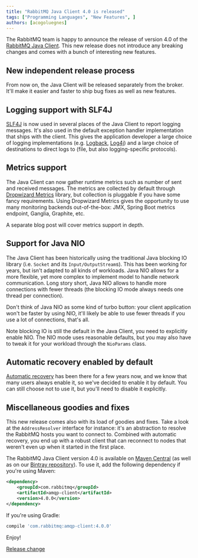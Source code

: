 ```yaml
---
title: "RabbitMQ Java Client 4.0 is released"
tags: ["Programming Languages", "New Features", ]
authors: [acogoluegnes]
---
```


The RabbitMQ team is happy to announce the release of version 4.0 of the [RabbitMQ Java Client](http://www.rabbitmq.com/api-guide.html). This new release does not introduce any breaking changes and comes with a bunch of interesting new features.

<!-- truncate -->

## New independent release process

From now on, the Java Client will be released separately from the broker. It'll make it easier and faster to ship bug fixes as well as new features.

## Logging support with SLF4J

[SLF4J](http://www.slf4j.org/) is now used in several places of the Java Client to report logging messages. It's also used in the default exception handler implementation that ships with the client. This gives the application developer a large choice of logging implementations (e.g. [Logback](http://logback.qos.ch/), [Log4j](http://logging.apache.org/log4j/2.x/)) and a large choice of destinations to direct logs to (file, but also logging-specific protocols).

## Metrics support

The Java Client can now gather runtime metrics such as number of sent and received messages. The metrics are collected by default through [Dropwizard Metrics](http://metrics.dropwizard.io/) library, but collection is pluggable if you have some fancy requirements. Using Dropwizard Metrics gives the opportunity to use many monitoring backends out-of-the-box: JMX, Spring Boot metrics endpoint, Ganglia, Graphite, etc.

A separate blog post will cover metrics support in depth.

## Support for Java NIO

The Java Client has been historically using the traditional Java blocking IO library (i.e. `Socket` and its `Input/OutputStream`s). This has been working for years, but isn't adapted to all kinds of workloads. Java NIO allows for a more flexible, yet more complex to implement model to handle network communication. Long story short, Java NIO allows to handle more connections with fewer threads (the blocking IO mode always needs one thread per connection).

Don't think of Java NIO as some kind of turbo button: your client application won't be faster by using NIO, it'll likely be able to use fewer threads if you use a lot of connections, that's all.

Note blocking IO is still the default in the Java Client, you need to explicitly enable NIO. The NIO mode uses reasonable defaults, but you may also have to tweak it for your workload through the `NioParams` class.

## Automatic recovery enabled by default

[Automatic recovery](http://www.rabbitmq.com/api-guide.html#recovery) has been there for a few years now, and we know that many users always enable it, so we've decided to enable it by default. You can still choose not to use it, but you'll need to disable it explicitly.

## Miscellaneous goodies and fixes

This new release comes also with its load of goodies and fixes. Take a look at the `AddressResolver` interface for instance: it's an abstraction to resolve the RabbitMQ hosts you want to connect to. Combined with automatic recovery, you end up with a robust client that can reconnect to nodes that weren't even up when it started in the first place.

The RabbitMQ Java Client version 4.0 is available on [Maven Central](http://search.maven.org/#search%7Cga%7C1%7Cg%3A%22com.rabbitmq%22%20AND%20a%3A%22amqp-client%22) (as well as on our [Bintray repository](https://bintray.com/rabbitmq/maven/com.rabbitmq%3Aamqp-client)). To use it, add the following dependency if you're using Maven:

```xml
<dependency>
    <groupId>com.rabbitmq</groupId>
    <artifactId>amqp-client</artifactId>
    <version>4.0.0</version>
</dependency>
```

If you're using Gradle:

```groovy
compile 'com.rabbitmq:amqp-client:4.0.0'
```

Enjoy!

[Release change](https://github.com/rabbitmq/rabbitmq-java-client/releases/tag/v4.0.0)
